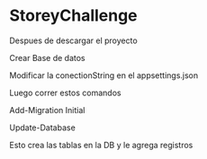 # StoreyChallenge

Despues de descargar el proyecto

Crear Base de datos

Modificar la conectionString en el appsettings.json

Luego correr estos comandos

Add-Migration Initial

Update-Database

Esto crea las tablas en la DB y le agrega registros